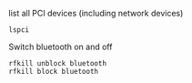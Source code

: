 list all PCI devices (including network devices)

```
lspci
```

Switch bluetooth on and off

```
rfkill unblock bluetooth
rfkill block bluetooth
```
